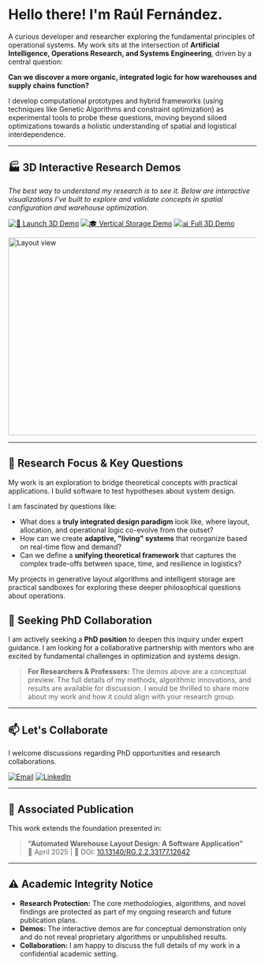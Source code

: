 # Hello there! I'm Raúl Fernández.

A curious developer and researcher exploring the fundamental principles of operational systems. My work sits at the intersection of **Artificial Intelligence, Operations Research, and Systems Engineering**, driven by a central question:

**Can we discover a more organic, integrated logic for how warehouses and supply chains function?**

I develop computational prototypes and hybrid frameworks (using techniques like Genetic Algorithms and constraint optimization) as experimental tools to probe these questions, moving beyond siloed optimizations towards a holistic understanding of spatial and logistical interdependence.

---

## 🏭 3D Interactive Research Demos

*The best way to understand my research is to see it. Below are interactive visualizations I've built to explore and validate concepts in spatial configuration and warehouse optimization.*

[![🚀 Launch 3D Demo](https://img.shields.io/badge/🌐-Launch%20Interactive%20Demo-764ba2?style=for-the-badge&logo=webgl)](https://Raul1508.github.io/Raul1508/)
[![🎓 Vertical Storage Demo](https://img.shields.io/badge/📦-Vertical%20Storage%20Demo-667eea?style=for-the-badge)](https://Raul1508.github.io/Raul1508/Vertical_Warahouse_Storage.html)
[![📊 Full 3D Demo](https://img.shields.io/badge/🔬-Full%203D%20Demo-c53030?style=for-the-badge&logo=github)](https://Raul1508.github.io/Raul1508/Layoutgreater.html)

<img width="2560" height="400" alt="Layout view" src="https://github.com/user-attachments/assets/ab63b361-fe11-4739-97cd-82c458317928" />

---

## 🧠 Research Focus & Key Questions

My work is an exploration to bridge theoretical concepts with practical applications. I build software to test hypotheses about system design.

I am fascinated by questions like:
*   What does a **truly integrated design paradigm** look like, where layout, allocation, and operational logic co-evolve from the outset?
*   How can we create **adaptive, "living" systems** that reorganize based on real-time flow and demand?
*   Can we define a **unifying theoretical framework** that captures the complex trade-offs between space, time, and resilience in logistics?

My projects in generative layout algorithms and intelligent storage are practical sandboxes for exploring these deeper philosophical questions about operations.

## 🎯 Seeking PhD Collaboration

I am actively seeking a **PhD position** to deepen this inquiry under expert guidance. I am looking for a collaborative partnership with mentors who are excited by fundamental challenges in optimization and systems design.

> **For Researchers & Professors:** The demos above are a conceptual preview. The full details of my methods, algorithmic innovations, and results are available for discussion. I would be thrilled to share more about my work and how it could align with your research group.

---

## 📫 Let's Collaborate

I welcome discussions regarding PhD opportunities and research collaborations.

[![Email](https://img.shields.io/badge/Email-Discuss%20Research-EA4335?style=for-the-badge&logo=gmail)](mailto:raulfernandezpachas@gmail.com)
[![LinkedIn](https://img.shields.io/badge/LinkedIn-Connect%20Professionally-0A66C2?style=for-the-badge&logo=linkedin)](https://www.linkedin.com/in/raulfer-inde)

---

## 📄 Associated Publication

This work extends the foundation presented in:
> **“Automated Warehouse Layout Design: A Software Application”**  
> 📅 April 2025 | 📌 DOI: [10.13140/RG.2.2.33177.12642](https://www.researchgate.net/publication/0000000000000000)

---

## ⚠️ Academic Integrity Notice

*   **Research Protection:** The core methodologies, algorithms, and novel findings are protected as part of my ongoing research and future publication plans.
*   **Demos:** The interactive demos are for conceptual demonstration only and do not reveal proprietary algorithms or unpublished results.
*   **Collaboration:** I am happy to discuss the full details of my work in a confidential academic setting.
